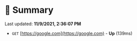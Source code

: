 # 📖 Summary
Last updated: **11/9/2021, 2:36:07 PM**

- `GET` [https://google.com](https://google.com) - **Up** (139ms)

